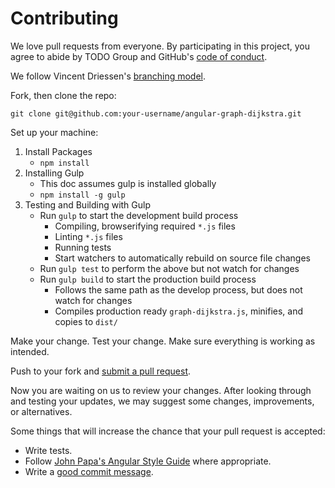 
[//]: # (CONTRIBUTING.md)

# Contributing

We love pull requests from everyone. By participating in this project, you
agree to abide by TODO Group and GitHub's [code of conduct].

[code of conduct]: http://todogroup.org/opencodeofconduct/

We follow Vincent Driessen's [branching model](http://nvie.com/posts/a-successful-git-branching-model/).

Fork, then clone the repo:

    git clone git@github.com:your-username/angular-graph-dijkstra.git

Set up your machine:

   1. Install Packages
        * `npm install`
   2. Installing Gulp
        * This doc assumes gulp is installed globally
        * `npm install -g gulp`
   3. Testing and Building with Gulp
        * Run `gulp` to start the development build process
           * Compiling, browserifying required `*.js` files
           * Linting `*.js` files
           * Running tests
           * Start watchers to automatically rebuild on source file changes
        * Run `gulp test` to perform the above but not watch for changes
        * Run `gulp build` to start the production build process
           * Follows the same path as the develop process, but does not watch for changes
           * Compiles production ready `graph-dijkstra.js`, minifies, and copies to `dist/`

Make your change. Test your change. Make sure everything is working as intended.

Push to your fork and [submit a pull request][pr].

[pr]: https://github.com/LincolnTechOpenSource/angular-graph-dijkstra/compare

Now you are waiting on us to review your changes. After looking through and testing
your updates, we may suggest some changes, improvements, or alternatives.

Some things that will increase the chance that your pull request is accepted:

* Write tests.
* Follow [John Papa's Angular Style Guide][style] where appropriate.
* Write a [good commit message][commit].

[style]: https://github.com/johnpapa/angular-styleguide/blob/master/a1/README.md
[commit]: http://tbaggery.com/2008/04/19/a-note-about-git-commit-messages.html